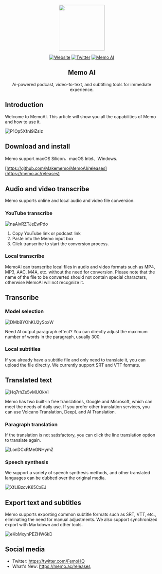 
<p align="center">
  <a href="https://memo.ac"><img src="https://github.com/Makememo/MemoAI/assets/140973261/ceecb7fa-ce6c-43cf-b8ad-6ec86bbffd7d" width="150px"></a>
</p>
<p align="center">
	<a href="https://memo.ac"><img src="https://img.shields.io/badge/Official Website-memo.ac-brightgreen?logo=Safari" alt="Website" /></a>
  <a href="https://twitter.com/FemoHQ"><img src="https://img.shields.io/badge/Twitter-@FemoHQ-blue?logo=Twitter" alt="Twitter" /></a>
    <a href="https://discord.com/invite/kU8w5JgJxT"><img src="https://img.shields.io/badge/discord-1000-Purple?logo=Discord" alt="Memo AI" /></a>
</p>


<H2 align="center">Memo AI</H2>
<p align="center">Ai-powered podcast, video-to-text, and subtitling tools for immediate experience.</p>

## Introduction

Welcome to MemoAI. This article will show you all the capabilities of Memo and how to use it.

![P1Op5XfnI9iZslz](https://vip2.loli.io/2023/10/04/P1Op5XfnI9iZslz.png)

## Download and install

Memo support macOS Silicon、macOS Intel、Windows.


[https://github.com/Makememo/MemoAI/releases](https://memo.ac/releases)


## Audio and video transcribe

Memo supports online and local audio and video file conversion.

### YouTube transcribe

![naAivRZTJeEwPdo](https://vip2.loli.io/2023/10/04/naAivRZTJeEwPdo.png)

1. Copy YouTube link or podcast link
2. Paste into the Memo input box
3. Click transcribe to start the conversion process.

### Local transcribe

MemoAI can transcribe local files in audio and video formats such as MP4, MP3, AAC, M4A, etc. without the need for conversion. Please note that the name of the file to be converted should not contain special characters, otherwise MemoAI will not recognize it.


## Transcribe

### Model selection

![DMbBYOhKU2ySoxW](https://vip2.loli.io/2023/10/04/DMbBYOhKU2ySoxW.png)

Need AI output paragraph effect? You can directly adjust the maximum number of words in the paragraph, usually 300.

### Local subtitles

If you already have a subtitle file and only need to translate it, you can upload the file directly. We currently support SRT and VTT formats.

## Translated text

![Hq7rhZs5vMUOkVl](https://vip2.loli.io/2023/10/04/Hq7rhZs5vMUOkVl.png)

Memo has two built-in free translations, Google and Microsoft, which can meet the needs of daily use. If you prefer other translation services, you can use Volcano Translation, DeepL and AI Translation.

### Paragraph translation

If the translation is not satisfactory, you can click the line translation option to translate again.

![LonDCxRMeGNHymZ](https://vip2.loli.io/2023/10/04/LonDCxRMeGNHymZ.png)


### Speech synthesis

We support a variety of speech synthesis methods, and other translated languages can be dubbed over the original media.

![XfLIBzcvK65CxEJ](https://vip2.loli.io/2023/10/04/XfLIBzcvK65CxEJ.png)


## Export text and subtitles

Memo supports exporting common subtitle formats such as SRT, VTT, etc., eliminating the need for manual adjustments. We also support synchronized export with Markdown and other tools.

![eKbMxynPEZHW6kD](https://vip2.loli.io/2023/10/04/eKbMxynPEZHW6kD.png)

## Social media

- Twitter: https://twitter.com/FemoHQ
- What's New: https://memo.ac/releases
